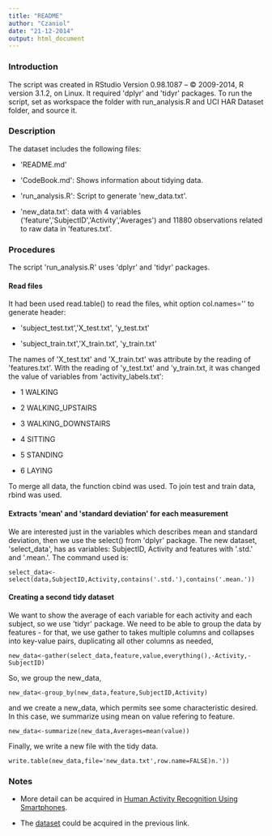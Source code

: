 ```yaml
---
title: "README"
author: "Czaniol"
date: "21-12-2014"
output: html_document
---
```


### Introduction

The script was created in RStudio Version 0.98.1087 – © 2009-2014, R version 3.1.2, on Linux. It required 'dplyr' and 'tidyr' packages. To run the script, set as workspace the folder with run_analysis.R and UCI HAR Dataset folder, and source it.

### Description 

The dataset includes the following files:

- 'README.md'

- 'CodeBook.md': Shows information about tidying data.

- 'run_analysis.R': Script to generate 'new_data.txt'.

- 'new_data.txt': data with 4 variables ('feature','SubjectID','Activity','Averages') and 11880 observations related to raw data in 'features.txt'.

### Procedures

The script 'run_analysis.R' uses 'dplyr' and 'tidyr' packages.

#### Read files
It had been used read.table() to read the files, whit option col.names='' to generate header:

- 'subject_test.txt','X_test.txt', 'y_test.txt'

- 'subject_train.txt','X_train.txt', 'y_train.txt'

The names of 'X_test.txt' and 'X_train.txt' was attribute by the reading of 'features.txt'.
With the reading of 'y_test.txt' and 'y_train.txt, it was changed the value of variables from 'activity_labels.txt':

- 1 WALKING

- 2 WALKING_UPSTAIRS

- 3 WALKING_DOWNSTAIRS

- 4 SITTING

- 5 STANDING

- 6 LAYING

To merge all data, the function cbind was used. To join test and train data, rbind was used.

#### Extracts 'mean' and 'standard deviation' for each measurement

We are interested just in the variables which describes mean and standard deviation, then we use the select() from 'dplyr' package. The new dataset, 'select_data', has as variables: SubjectID, Activity and features with '.std.' and '.mean.'. The command used is:

```{r}
select_data<-select(data,SubjectID,Activity,contains('.std.'),contains('.mean.'))
```


#### Creating a second tidy dataset

We want to show the average of each variable for each activity and each subject, so we use 'tidyr' package. We need to be able to group the data by features - for that, we use gather to takes multiple columns and collapses into key-value pairs, duplicating all other columns as needed,

```{r}
new_data<-gather(select_data,feature,value,everything(),-Activity,-SubjectID)
```

So, we group the new_data,

```{r}
new_data<-group_by(new_data,feature,SubjectID,Activity)
```

and we create a new_data, which permits see some characteristic desired. In this case, we summarize using mean on value refering to feature.

```{r}
new_data<-summarize(new_data,Averages=mean(value))
```

Finally, we write a new file with the tidy data.

```{r}
write.table(new_data,file='new_data.txt',row.name=FALSE)n.'))
```

### Notes
- More detail can be acquired in [Human Activity Recognition Using Smartphones](http://archive.ics.uci.edu/ml/datasets/Human+Activity+Recognition+Using+Smartphones).

- The [dataset](https://d396qusza40orc.cloudfront.net/getdata%2Fprojectfiles%2FUCI%20HAR%20Dataset.zip) could be acquired in the previous link.





